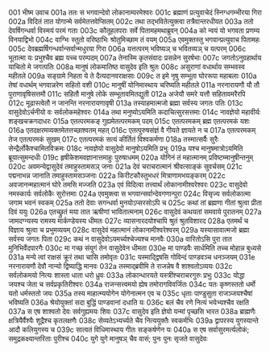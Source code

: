 001  भीष्म उवाच
001a ततः स भगवान्देवो लोकानाम्परमेश्वरः
001c ब्रह्माणं प्रत्युवाचेदं स्निग्धगम्भीरया गिरा
002a विदितं तात योगान्मे सर्वमेतत्तवेप्सितम्
002c तथा तद्भवितेत्युक्त्वा तत्रैवान्तरधीयत
003a ततो देवर्षिगन्धर्वा विस्मयं परमं गताः
003c कौतूहलपराः सर्वे पितामहमथाब्रुवन्
004a को न्वयं यो भगवता प्रणम्य विनयाद्विभो
004c वाग्भिः स्तुतो वरिष्ठाभिः श्रोतुमिच्छाम तं वयम्
005a एवमुक्तस्तु भगवान्प्रत्युवाच पितामहः
005c देवब्रह्मर्षिगन्धर्वान्सर्वान्मधुरया गिरा
006a यत्तत्परम् भविष्यञ् च भवितव्यञ् च यत्परम्
006c भूतात्मा यः प्रभुश्चैव ब्रह्म यच्च परम्पदम्
007a तेनास्मि कृतसंवादः प्रसन्नेन सुरर्षभाः
007c जगतोऽनुग्रहार्थाय याचितो मे जगत्पतिः
008a मानुषं लोकमातिष्ठ वासुदेव इति श्रुतः
008c असुराणां वधार्थाय सम्भवस्व महीतले
009a सङ्ग्रामे निहता ये ते दैत्यदानवराक्षसाः
009c त इमे नृषु सम्भूता घोररूपा महाबलाः
010a तेषां वधार्थम् भगवान्नरेण सहितो वशी
010c मानुषीं योनिमास्थाय चरिष्यति महीतले
011a नरनारायणौ यौ तौ पुराणावृषिसत्तमौ
011c सहितौ मानुषे लोके सम्भूतावमितद्युती
012a अजेयौ समरे यत्तौ सहितावमरैरपि
012c मूढास्त्वेतौ न जानन्ति नरनारायणावृषी
013a तस्याहमात्मजो ब्रह्मा सर्वस्य जगतः पतिः
013c वासुदेवोऽर्चनीयो वः सर्वलोकमहेश्वरः
014a तथा मनुष्योऽयमिति कदाचित्सुरसत्तमाः
014c नावज्ञेयो महावीर्यः शङ्खचक्रगदाधरः
015a एतत्परमकङ् गुह्यमेतत्परमकम् पदम्
015c एतत्परमकम् ब्रह्म एतत्परमकं यशः
016a एतदक्षरमव्यक्तमेतत्तच्छाश्वतम् महत्
016c एतत्पुरुषसंज्ञं वै गीयते ज्ञायते न च
017a एतत्परमकम् तेज एतत्परमकं सुखम्
017c एतत्परमकं सत्यं कीर्तितं विश्वकर्मणा
018a तस्मात्सर्वैः सुरैः सेन्द्रैर्लोकैश्चामितविक्रमः
018c नावज्ञेयो वासुदेवो मानुषोऽयमिति प्रभुः
019a यश्च मानुषमात्रोऽयमिति ब्रूयात्सुमन्दधीः
019c हृषीकेशमवज्ञानात्तमाहुः पुरुषाधमम्
020a योगिनं तं महात्मानम् प्रविष्टम्मानुषीन्तनुम्
020c अवमन्येद्वासुदेवं तमाहुस्तामसञ् जनाः
021a देवं चराचरात्मानं श्रीवत्साङ्कं सुवर्चसम्
021c पद्मनाभन्न जानाति तमाहुस्तामसञ्जनाः
022a किरीटकौस्तुभधरं मित्राणामभयङ्करम्
022c अवजानन्महात्मानं घोरे तमसि मज्जति
023a एवं विदित्वा तत्त्वार्थं लोकानामीश्वरेश्वरः
023c वासुदेवो नमस्कार्यः सर्वलोकैः सुरोत्तमाः
024a एवमुक्त्वा स भगवान्सर्वान्देवगणान्पुरा
024c विसृज्य सर्वलोकात्मा जगाम भवनं स्वकम्
025a ततो देवाः सगन्धर्वा मुनयोऽप्सरसोऽपि च
025c कथां तां ब्रह्मणा गीतां श्रुत्वा प्रीता दिवं ययुः
026a एतच्छ्रुतं मया तात ऋषीणां भावितात्मनाम्
026c वासुदेवं कथयतां समवाये पुरातनम्
027a जामदग्न्यस्य रामस्य मार्कण्डेयस्य धीमतः
027c व्यासनारदयोश्चापि श्रुतं श्रुतविशारद
028a एतमर्थं च विज्ञाय श्रुत्वा च प्रभुमव्ययम्
028c वासुदेवं महात्मानं लोकानामीश्वरेश्वरम्
029a यस्यासावात्मजो ब्रह्मा सर्वस्य जगतः पिता
029c कथं न वासुदेवोऽयमर्च्यश्चेज्यश्च मानवैः
030a वारितोऽसि पुरा तात मुनिभिर्वेदपारगैः
030c मा गच्छ संयुगं तेन वासुदेवेन धीमता
030e मा पाण्डवैः सार्धमिति तच्च मोहान्न बुध्यसे
031a मन्ये त्वां राक्षसं क्रूरं तथा चासि तमोवृतः
031c यस्माद्द्विषसि गोविन्दं पाण्डवञ्च धनञ्जयम्
031e नरनारायणौ देवौ नान्यो द्विष्याद्धि मानवः
032a तस्माद्ब्रवीमि ते राजन्नेष वै शाश्वतोऽव्ययः
032c सर्वलोकमयो नित्यः शास्ता धाता धरो ध्रुवः
033a लोकान्धारयते यस्त्रींश्चराचरगुरुः प्रभुः
033c योद्धा जयश्च जेता च सर्वप्रकृतिरीश्वरः
034a राजन्सत्त्वमयो ह्येष तमोरागविवर्जितः
034c यतः कृष्णस्ततो धर्मो यतो धर्मस्ततो जयः
035a तस्य माहात्म्ययोगेन योगेनात्मन एव च
035c धृताः पाण्डुसुता राजञ्जयश्चैषां भविष्यति
036a श्रेयोयुक्तां सदा बुद्धिं पाण्डवानां दधाति यः
036c बलं चैव रणे नित्यं भयेभ्यश्चैव रक्षति
037a स एष शाश्वतो देवः सर्वगुह्यमयः शिवः
037c वासुदेव इति ज्ञेयो यन्मां पृच्छसि भारत
038a ब्राह्मणैः क्षत्रियैर्वैश्यैः शूद्रैश्च कृतलक्षणैः
038c सेव्यतेऽभ्यर्च्यते चैव नित्ययुक्तैः स्वकर्मभिः
039a द्वापरस्य युगस्यान्ते आदौ कलियुगस्य च
039c सात्वतं विधिमास्थाय गीतः सङ्कर्षणेन यः
040a स एष सर्वासुरमर्त्यलोकं; समुद्रकक्ष्यान्तरिताः पुरीश्च
040c युगे युगे मानुषञ् चैव वासं; पुनः पुनः सृजते वासुदेवः
